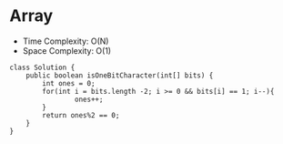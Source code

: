 # Array
* Time Complexity: O(N)
* Space Complexity: O(1)
```
class Solution {
    public boolean isOneBitCharacter(int[] bits) {
        int ones = 0;
        for(int i = bits.length -2; i >= 0 && bits[i] == 1; i--){
                ones++;
        }
        return ones%2 == 0;
    }
}
```